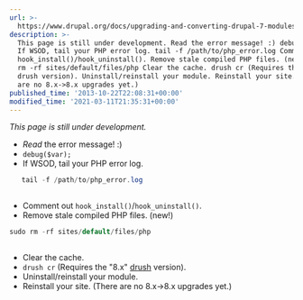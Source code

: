 ```yaml
---
url: >-
  https://www.drupal.org/docs/upgrading-and-converting-drupal-7-modules/debugging-drupal-8-module-upgrades
description: >-
  This page is still under development. Read the error message! :) debug($var);
  If WSOD, tail your PHP error log. tail -f /path/to/php_error.log Comment out
  hook_install()/hook_uninstall(). Remove stale compiled PHP files. (new!) sudo
  rm -rf sites/default/files/php Clear the cache. drush cr (Requires the "8.x"
  drush version). Uninstall/reinstall your module. Reinstall your site. (There
  are no 8.x->8.x upgrades yet.)
published_time: '2013-10-22T22:08:31+00:00'
modified_time: '2021-03-11T21:35:31+00:00'
---
```

_This page is still under development._

* _Read_ the error message! :)
* `debug($var);`
* If WSOD, tail your PHP error log.  
```php  
   tail -f /path/to/php_error.log  
    
```
* Comment out `hook_install()`/`hook_uninstall()`.
* Remove stale compiled PHP files. (new!)  
```php  
sudo rm -rf sites/default/files/php  
    
```
* Clear the cache.
* `drush cr` (Requires the "8.x" [drush](https://github.com/drush-ops/drush) version).
* Uninstall/reinstall your module.
* Reinstall your site. (There are no 8.x->8.x upgrades yet.)